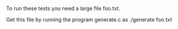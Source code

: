 To run these tests you need a large file foo.txt.

Get this file by running the program generate.c as ./generate foo.txt
